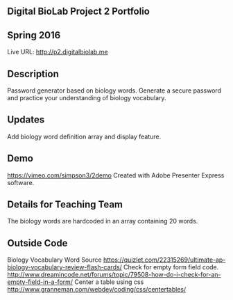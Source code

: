 ## Digital BioLab Project 2 Portfolio
## Spring 2016

Live URL: <http://p2.digitalbiolab.me>

## Description
Password generator based on biology words. Generate a secure password and practice your understanding of biology vocabulary.

## Updates
Add biology word definition array and display feature.

## Demo
https://vimeo.com/simpson3/2demo
Created with Adobe Presenter Express software.

## Details for Teaching Team
 The biology words are hardcoded in an array containing 20 words. 

## Outside Code
Biology Vocabulary Word Source
https://quizlet.com/22315269/ultimate-ap-biology-vocabulary-review-flash-cards/
Check for empty form field code.
http://www.dreamincode.net/forums/topic/79508-how-do-i-check-for-an-empty-field-in-a-form/
Center a table using css
http://www.granneman.com/webdev/coding/css/centertables/
